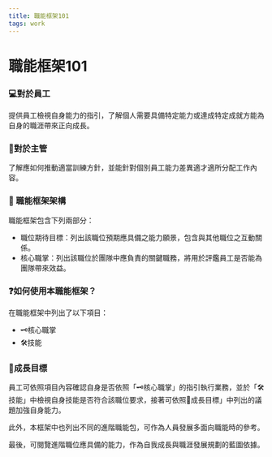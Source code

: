 ```yaml
---
title: 職能框架101
tags: work
---
```


# 職能框架101

### 💻對於員工

提供員工檢視自身能力的指引，了解個人需要具備特定能力或達成特定成就方能為自身的職涯帶來正向成長。

### 💼對於主管

了解應如何推動適當訓練方針，並能針對個別員工能力差異適才適所分配工作內容。

### 🏢 職能框架架構

職能框架包含下列兩部分：

- 職位期待目標：列出該職位預期應具備之能力願景，包含與其他職位之互動關係。
- 核心職掌：列出該職位於團隊中應負責的關鍵職務，將用於評鑑員工是否能為團隊帶來效益。

### ❓如何使用本職能框架？

在職能框架中列出了以下項目：

- 🗝️核心職掌
- 🛠️技能

### 🧬成長目標

員工可依照項目內容確認自身是否依照「🗝️核心職掌」的指引執行業務，並於「🛠️技能」中檢視自身技能是否符合該職位要求，接著可依照🧬成長目標」中列出的議題加強自身能力。

此外，本框架中也列出不同的進階職能包，可作為人員發展多面向職能時的參考。

最後，可閱覽進階職位應具備的能力，作為自我成長與職涯發展規劃的藍圖依據。